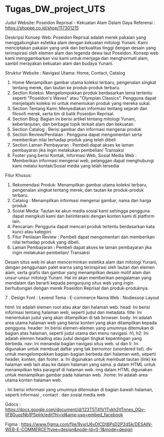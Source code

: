 # Tugas_DW_project_UTS

Judul Website:
Poseidon Reprisal - Kekuatan Alam Dalam Gaya
Referensi :  https://shopee.co.id/shop/117301215
 
Deskripsi Konsep Web:
Poseidon Reprisal adalah merek pakaian yang menggabungkan estetika alam dengan kekuatan mitologi Yunani. Kami menciptakan pakaian yang unik dan berkualitas tinggi dengan desain yang terinspirasi oleh elemen alam dan legenda dewa laut Poseidon. Konsep web kami menggambarkan visi kami untuk menjaga dan menghormati alam, sambil merayakan kekuatan alam dan budaya Yunani.

 Struktur Website : 
Navigasi Utama: Home, Contact, Catalog
1. Home Menampilkan gambar utama koleksi terbaru, pengenalan singkat tentang merek, dan tautan ke produk-produk terbaru.
2. Section Koleksi: Mengelompokkan produk berdasarkan tema tertentu seperti "Poseidon's Waves" atau "Olympian Classics". Pengguna dapat menjelajahi koleksi ini untuk menemukan produk yang mereka sukai.
3. Section Tentang Kami: Menyediakan informasi tentang sejarah dan filosofi merek, serta tim di balik Poseidon Reprisal.
4. Section Blog: Bagian ini berisi artikel tentang mitologi Yunani, keberlanjutan, dan berbagai topik terkait alam dan kekuatan.
5. Section  Catalog : Berisi gambar dan informasi mengenai produk 
6. Section Review/Penilaian : Pengguna dapat mengomentari serta memberikan nilai terhadap produk yang telah dibeli
7. Section Laman Pembayaran : Pembeli dapat akses ke laman pembayaran jika ingin melakukan pembelian/ Transaksi
8. Footer yang berisi Kontak, Informasi Web, Sosial Media Web : Memberikan informasi mengenai web, pelanggan dapat  menghubungi kami melalui kontak/Sosial media yang telah tersedia 

Fitur Khusus:
1. Rekomendasi Produk: Menampilkan gambar utama koleksi terbaru, pengenalan singkat tentang merek, dan tautan ke produk-produk terbaru.
2. Catalog : Menampilkan informasi mengenai gambar, nama dan harga produk
3. Sosial Media: Tautan ke akun media sosial kami sehingga pengguna dapat mengikuti kami dan berinteraksi dengan konten kami di platform lain.
4.  Pencarian: Pengguna dapat mencari produk tertentu berdasarkan kata kunci atau kategori.
5. Fitur Penilaian Review : Pembeli dapat mengomentari dan memberikan nilai terhadap produk yang dibeli.
6. Laman Pembayaran : Pembeli dapat akses ke laman pembayaran jika ingin melakukan pembelian/ Transaksi
 
Desain situs web ini akan mencerminkan estetika alam dan mitologi Yunani, dengan penggunaan palet warna yang terinspirasi oleh lautan dan elemen alam, serta grafis dan gambar yang menampilkan desain motif alam dan unsur-unsur mitologi Yunani. Hal ini akan memberikan pengalaman yang mendalam dan berarti kepada pengunjung situs web yang ingin berhubungan dengan merek Poseidon Reprisal dan produk-produknya.
 
7 . Design
Font :  Lexend
Tema : E-commerce
Nama Web :  Nodiessop
Layout

html: Ini adalah elemen root atau akar dari halaman web.
head: Ini berisi informasi tentang halaman web, seperti judul dan metadata.
title: Ini menentukan judul yang akan ditampilkan di tab browser.
body: Ini adalah area utama halaman web yang berisi konten yang akan ditampilkan kepada pengguna.
header: Ini berisi elemen-elemen yang umumnya ditemukan di bagian atas halaman, seperti judul utama dan menu navigasi.
h1, h2: Ini adalah elemen heading atau judul dengan tingkat kepentingan yang berbeda.
nav: Ini menandai bagian navigasi situs web.
ul dan li: Ini digunakan untuk membuat daftar yang tak bernomor (unordered list).
div untuk mengelompokkan bagian-bagian berbeda dari halaman web, seperti header, konten, dan footer.
a: Ini digunakan untuk membuat tautan (link) ke halaman web lain atau ke dalam halaman yang sama.
p dalam HTML untuk menampilkan teks paragraf di halaman web.
img dalam HTML digunakan untuk menampilkan gambar pada halaman web.
.home: Ini adalah area utama konten halaman web.
<footer>: Ini berisi informasi yang umumnya ditemukan di bagian bawah halaman, seperti informasi , contact . dan sosial media web



Gdocs : https://docs.google.com/document/d/123T5T41V1Tvkh2jtTnnes_0Qv-IjFB0uqzNb1PSpIrk/edit?hl=id&amp;usp=embed_facebook

Figma : https://www.figma.com/file/9vxrU6vDlCDt8PsD2P2dSk/DESAIN-WEB-E-COMMERCE?type=design&node-id=0-1&mode=design
